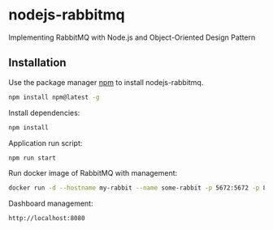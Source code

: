 # nodejs-rabbitmq

Implementing RabbitMQ with Node.js and Object-Oriented Design Pattern

## Installation

Use the package manager [npm](https://www.npmjs.com/get-npm) to install nodejs-rabbitmq.

```bash
npm install npm@latest -g
```
Install dependencies:

```bash
npm install
```
Application run script:

```bash
npm run start
```
Run docker image of RabbitMQ with management:

```bash
docker run -d --hostname my-rabbit --name some-rabbit -p 5672:5672 -p 8080:15672 rabbitmq:3-management 
```
Dashboard management:

```bash
http://localhost:8080
```

